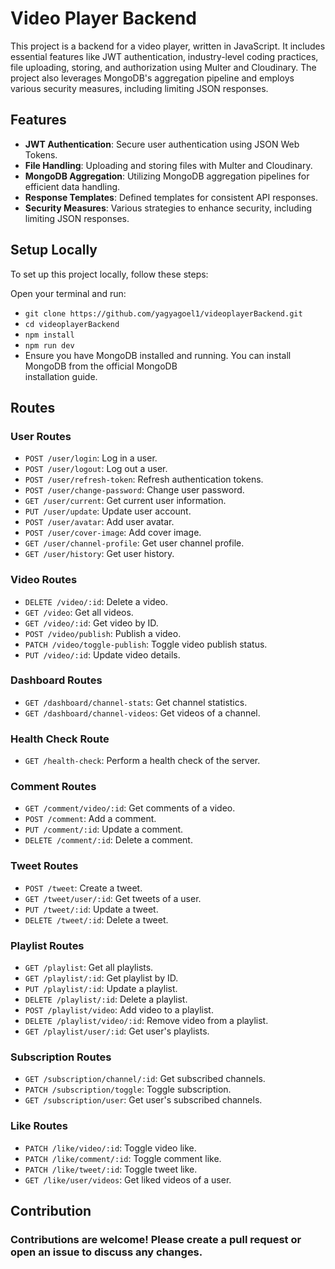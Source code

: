 # Video Player Backend

This project is a backend for a video player, written in JavaScript. It includes essential features like JWT authentication, industry-level coding practices, file uploading, storing, and authorization using Multer and Cloudinary. The project also leverages MongoDB's aggregation pipeline and employs various security measures, including limiting JSON responses. 

## Features

- **JWT Authentication**: Secure user authentication using JSON Web Tokens.
- **File Handling**: Uploading and storing files with Multer and Cloudinary.
- **MongoDB Aggregation**: Utilizing MongoDB aggregation pipelines for efficient data handling.
- **Response Templates**: Defined templates for consistent API responses.
- **Security Measures**: Various strategies to enhance security, including limiting JSON responses.

## Setup Locally

To set up this project locally, follow these steps:

  
   Open your terminal and run:

  - ```git clone https://github.com/yagyagoel1/videoplayerBackend.git```
  - ```cd videoplayerBackend```
  - ```npm install```
  - ```npm run dev```
  - Ensure you have MongoDB installed and running. You can install MongoDB from the official MongoDB         
    installation guide.
## Routes

### User Routes
- `POST /user/login`: Log in a user.
- `POST /user/logout`: Log out a user.
- `POST /user/refresh-token`: Refresh authentication tokens.
- `POST /user/change-password`: Change user password.
- `GET /user/current`: Get current user information.
- `PUT /user/update`: Update user account.
- `POST /user/avatar`: Add user avatar.
- `POST /user/cover-image`: Add cover image.
- `GET /user/channel-profile`: Get user channel profile.
- `GET /user/history`: Get user history.

### Video Routes
- `DELETE /video/:id`: Delete a video.
- `GET /video`: Get all videos.
- `GET /video/:id`: Get video by ID.
- `POST /video/publish`: Publish a video.
- `PATCH /video/toggle-publish`: Toggle video publish status.
- `PUT /video/:id`: Update video details.

### Dashboard Routes
- `GET /dashboard/channel-stats`: Get channel statistics.
- `GET /dashboard/channel-videos`: Get videos of a channel.

### Health Check Route
- `GET /health-check`: Perform a health check of the server.

### Comment Routes
- `GET /comment/video/:id`: Get comments of a video.
- `POST /comment`: Add a comment.
- `PUT /comment/:id`: Update a comment.
- `DELETE /comment/:id`: Delete a comment.

### Tweet Routes
- `POST /tweet`: Create a tweet.
- `GET /tweet/user/:id`: Get tweets of a user.
- `PUT /tweet/:id`: Update a tweet.
- `DELETE /tweet/:id`: Delete a tweet.

### Playlist Routes
- `GET /playlist`: Get all playlists.
- `GET /playlist/:id`: Get playlist by ID.
- `PUT /playlist/:id`: Update a playlist.
- `DELETE /playlist/:id`: Delete a playlist.
- `POST /playlist/video`: Add video to a playlist.
- `DELETE /playlist/video/:id`: Remove video from a playlist.
- `GET /playlist/user/:id`: Get user's playlists.

### Subscription Routes
- `GET /subscription/channel/:id`: Get subscribed channels.
- `PATCH /subscription/toggle`: Toggle subscription.
- `GET /subscription/user`: Get user's subscribed channels.

### Like Routes
- `PATCH /like/video/:id`: Toggle video like.
- `PATCH /like/comment/:id`: Toggle comment like.
- `PATCH /like/tweet/:id`: Toggle tweet like.
- `GET /like/user/videos`: Get liked videos of a user.

## Contribution

### Contributions are welcome! Please create a pull request or open an issue to discuss any changes.
